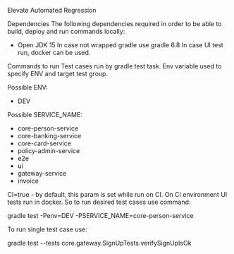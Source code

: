 Elevate Automated Regression

Dependencies
The following dependencies required in order to be able to build,
deploy and run commands locally:
 - Open JDK 15
In case not wrapped gradle use gradle 6.8
In case UI test run, docker can be used.   

Commands to run
Test cases run by gradle test task. Env variable used to specify ENV and target test group.

Possible ENV:
- DEV

Possible SERVICE_NAME:
 - core-person-service
 - core-banking-service
 - core-card-service
 - policy-admin-service
 - e2e
 - ui
 - gateway-service
 - invoice

CI=true - by default, this param is set while run on CI. On CI environment UI tests run in docker.
So to run desired test cases use command:

gradle test -Penv=DEV -PSERVICE_NAME=core-person-service

To run single test case use:

 gradle test --tests core.gateway.SignUpTests.verifySignUpIsOk






